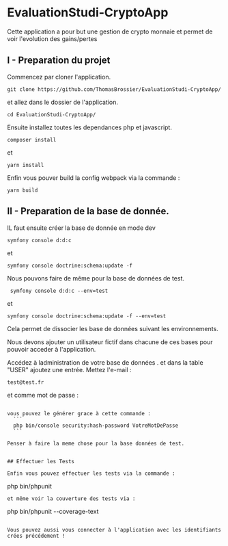 # EvaluationStudi-CryptoApp
Cette application a pour but une gestion de crypto monnaie et permet de voir l'evolution des gains/pertes

## I - Preparation du projet 

Commencez par cloner l'application.
```
git clone https://github.com/ThomasBrossier/EvaluationStudi-CryptoApp/
```
et allez dans le dossier de l'application. 
```
cd EvaluationStudi-CryptoApp/
```
Ensuite installez toutes les dependances php et javascript. 
```
composer install
```
et
```
yarn install
```
Enfin vous pouver build la config webpack via la commande : 
```
yarn build
```

## II - Preparation de la base de donnée. 

IL faut ensuite créer la base de donnée en mode dev
```
symfony console d:d:c
```
et
```
symfony console doctrine:schema:update -f
```
Nous pouvons faire de même pour la base de données de test. 
```
 symfony console d:d:c --env=test
 ```
 et
 ```
 symfony console doctrine:schema:update -f --env=test
 ```
 Cela permet de dissocier les base de données suivant les environnements. 
 
 Nous devons ajouter un utilisateur fictif dans chacune de ces bases pour pouvoir acceder à l'application. 
 
 Accédez à ladministration de votre base de données . et dans la table "USER" ajoutez une entrée. 
 Mettez l'e-mail :
  ```
 test@test.fr
  ```
 et comme mot de passe : 
  ```

vous pouvez le générer grace à cette commande : 
    ```
    php bin/console security:hash-password VotreMotDePasse
    ```

Penser à faire la meme chose pour la base données de test.
  
  
## Effectuer les Tests

Enfin vous pouvez effectuer les tests via la commande : 
```
php bin/phpunit   
```
et même voir la couverture des tests via : 
```
php bin/phpunit --coverage-text 
```

Vous pouvez aussi vous connecter à l'application avec les identifiants crées précédement ! 

